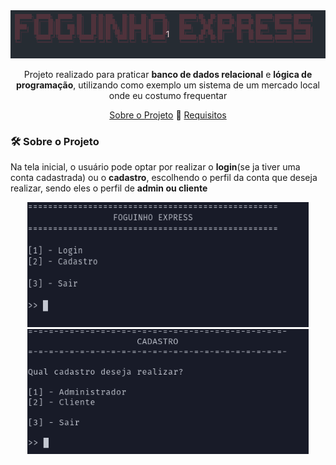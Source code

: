 <div align=center>
	<img src="https://github.com/diegoreiss/foguinho-express/blob/main/images/fexh1.gif">
</div>
<div align=center>
 <p>
 Projeto realizado para praticar <b>banco de dados relacional</b> e <b>lógica de programação</b>, utilizando como exemplo um sistema de um mercado local onde eu costumo frequentar<br>
 </p>
 <p>
 <a href="#about_project">Sobre o Projeto</a> 🔹 <a href="#requirements">Requisitos</a>
 </p>
</div>
<div>
 <h3 id="about_project"> 🛠️ Sobre o Projeto</h3>
 <p>
Na tela inicial, o usuário pode optar por realizar o <b>login</b>(se ja tiver uma conta cadastrada) ou o <b>cadastro</b>, escolhendo o perfil da conta que deseja realizar, sendo eles o perfil de <b>admin<b/> ou <b>cliente</b>
 </p>
 </div>
<div align="center">
	<kbd> <img width="450" height="200" src="https://github.com/diegoreiss/foguinho-express/blob/main/images/fexHOME.png"> </kbd>
	<kbd> <img width="450" height="200" src="https://github.com/diegoreiss/foguinho-express/blob/main/images/fexCAD.png"> </kbd>
</div>
<div>
</div>
